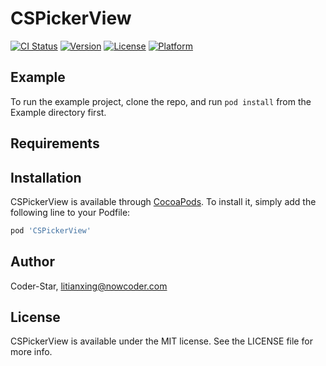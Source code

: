# CSPickerView

[![CI Status](https://img.shields.io/travis/Coder-Star/CSPickerView.svg?style=flat)](https://travis-ci.org/Coder-Star/CSPickerView)
[![Version](https://img.shields.io/cocoapods/v/CSPickerView.svg?style=flat)](https://cocoapods.org/pods/CSPickerView)
[![License](https://img.shields.io/cocoapods/l/CSPickerView.svg?style=flat)](https://cocoapods.org/pods/CSPickerView)
[![Platform](https://img.shields.io/cocoapods/p/CSPickerView.svg?style=flat)](https://cocoapods.org/pods/CSPickerView)

## Example

To run the example project, clone the repo, and run `pod install` from the Example directory first.

## Requirements

## Installation

CSPickerView is available through [CocoaPods](https://cocoapods.org). To install
it, simply add the following line to your Podfile:

```ruby
pod 'CSPickerView'
```

## Author

Coder-Star, litianxing@nowcoder.com

## License

CSPickerView is available under the MIT license. See the LICENSE file for more info.
